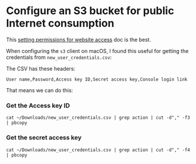 # Configure an S3 bucket for public Internet consumption

This [setting permissions for website access](https://docs.aws.amazon.com/AmazonS3/latest/userguide/WebsiteAccessPermissionsReqd.html) doc is the best. 

When configuring the `s3` client on macOS, I found this useful for getting the credentials from `new_user_credentials.csv`:


The CSV has these headers:

```
User name,Password,Access key ID,Secret access key,Console login link
```

That means we can do this:



### Get the Access key ID



```
cat ~/Downloads/new_user_credentials.csv | grep action | cut -d"," -f3 | pbcopy
```


### Get the secret access key


```
cat ~/Downloads/new_user_credentials.csv | grep action | cut -d"," -f4 | pbcopy
```
